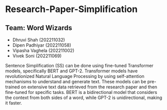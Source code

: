 # Research-Paper-Simplification

## Team: Word Wizards
- Dhruvi Shah (202211032)
- Dipen Padhiyar (202211058)
- Vipasha Vaghela (202211002)
- Vivek Soni (202211069)


Sentence Simplification (SS) can be done using fine-tuned Transformer models, specifically BERT and GPT-2. Transformer models have revolutionized Natural Language Processing by using self-attention mechanisms to understand and generate text. These models can be pre-trained on extensive text data retrieved from the research paper and then fine-tuned for specific tasks. BERT is a bidirectional model that considers the context from both sides of a word, while GPT-2 is unidirectional, making it faster.



